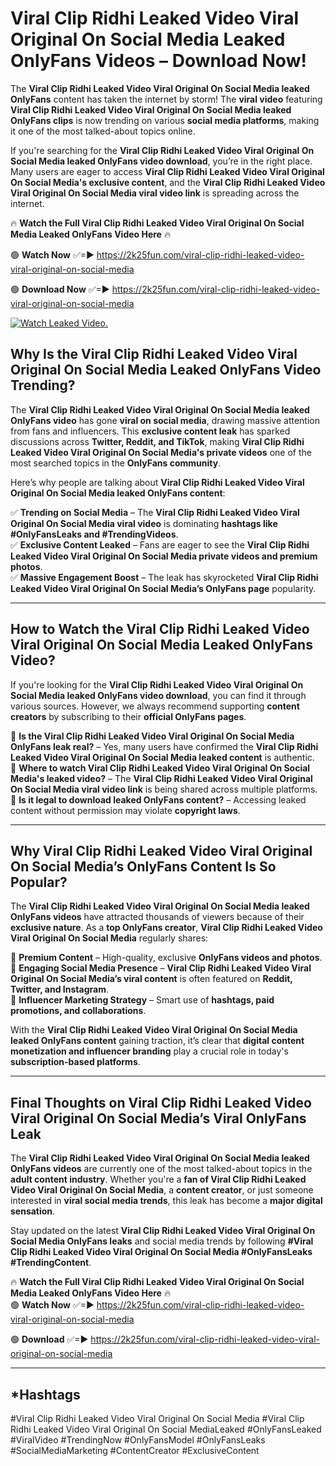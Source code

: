 # Viral Clip Ridhi Leaked Video Viral Original On Social Media Leaked OnlyFans Videos – Download Now!

The **Viral Clip Ridhi Leaked Video Viral Original On Social Media leaked OnlyFans** content has taken the internet by storm! The **viral video** featuring **Viral Clip Ridhi Leaked Video Viral Original On Social Media leaked OnlyFans clips** is now trending on various **social media platforms**, making it one of the most talked-about topics online.  

If you're searching for the **Viral Clip Ridhi Leaked Video Viral Original On Social Media leaked OnlyFans video download**, you’re in the right place. Many users are eager to access **Viral Clip Ridhi Leaked Video Viral Original On Social Media's exclusive content**, and the **Viral Clip Ridhi Leaked Video Viral Original On Social Media viral video link** is spreading across the internet.  

🔥 **Watch the Full Viral Clip Ridhi Leaked Video Viral Original On Social Media Leaked OnlyFans Video Here** 🔥  

🟢 **Watch Now** ✅=► https://2k25fun.com/viral-clip-ridhi-leaked-video-viral-original-on-social-media

🟢 **Download Now** ✅=► https://2k25fun.com/viral-clip-ridhi-leaked-video-viral-original-on-social-media

[![Watch Leaked Video.](https://miro.medium.com/v2/resize:fit:828/format:webp/1*cilzJN44JGOrTw9NJCrNHA.gif "Watch Leaked Video")](https://2k25fun.com/viral-clip-ridhi-leaked-video-viral-original-on-social-media)

## **Why Is the Viral Clip Ridhi Leaked Video Viral Original On Social Media Leaked OnlyFans Video Trending?**  

The **Viral Clip Ridhi Leaked Video Viral Original On Social Media leaked OnlyFans video** has gone **viral on social media**, drawing massive attention from fans and influencers. This **exclusive content leak** has sparked discussions across **Twitter, Reddit, and TikTok**, making **Viral Clip Ridhi Leaked Video Viral Original On Social Media's private videos** one of the most searched topics in the **OnlyFans community**.  

Here’s why people are talking about **Viral Clip Ridhi Leaked Video Viral Original On Social Media leaked OnlyFans content**:  

✅ **Trending on Social Media** – The **Viral Clip Ridhi Leaked Video Viral Original On Social Media viral video** is dominating **hashtags like #OnlyFansLeaks and #TrendingVideos**.  
✅ **Exclusive Content Leaked** – Fans are eager to see the **Viral Clip Ridhi Leaked Video Viral Original On Social Media private videos and premium photos**.  
✅ **Massive Engagement Boost** – The leak has skyrocketed **Viral Clip Ridhi Leaked Video Viral Original On Social Media’s OnlyFans page** popularity.  

---

## **How to Watch the Viral Clip Ridhi Leaked Video Viral Original On Social Media Leaked OnlyFans Video?**  

If you're looking for the **Viral Clip Ridhi Leaked Video Viral Original On Social Media leaked OnlyFans video download**, you can find it through various sources. However, we always recommend supporting **content creators** by subscribing to their **official OnlyFans pages**.  

🔹 **Is the Viral Clip Ridhi Leaked Video Viral Original On Social Media OnlyFans leak real?** – Yes, many users have confirmed the **Viral Clip Ridhi Leaked Video Viral Original On Social Media leaked content** is authentic.  
🔹 **Where to watch Viral Clip Ridhi Leaked Video Viral Original On Social Media's leaked video?** – The **Viral Clip Ridhi Leaked Video Viral Original On Social Media viral video link** is being shared across multiple platforms.  
🔹 **Is it legal to download leaked OnlyFans content?** – Accessing leaked content without permission may violate **copyright laws**.  

---

## **Why Viral Clip Ridhi Leaked Video Viral Original On Social Media’s OnlyFans Content Is So Popular?**  

The **Viral Clip Ridhi Leaked Video Viral Original On Social Media leaked OnlyFans videos** have attracted thousands of viewers because of their **exclusive nature**. As a **top OnlyFans creator**, **Viral Clip Ridhi Leaked Video Viral Original On Social Media** regularly shares:  

📌 **Premium Content** – High-quality, exclusive **OnlyFans videos and photos**.  
📌 **Engaging Social Media Presence** – **Viral Clip Ridhi Leaked Video Viral Original On Social Media’s viral content** is often featured on **Reddit, Twitter, and Instagram**.  
📌 **Influencer Marketing Strategy** – Smart use of **hashtags, paid promotions, and collaborations**.  

With the **Viral Clip Ridhi Leaked Video Viral Original On Social Media leaked OnlyFans content** gaining traction, it’s clear that **digital content monetization and influencer branding** play a crucial role in today's **subscription-based platforms**.  

---

## **Final Thoughts on Viral Clip Ridhi Leaked Video Viral Original On Social Media’s Viral OnlyFans Leak**  

The **Viral Clip Ridhi Leaked Video Viral Original On Social Media leaked OnlyFans videos** are currently one of the most talked-about topics in the **adult content industry**. Whether you're a **fan of Viral Clip Ridhi Leaked Video Viral Original On Social Media**, a **content creator**, or just someone interested in **viral social media trends**, this leak has become a **major digital sensation**.  

Stay updated on the latest **Viral Clip Ridhi Leaked Video Viral Original On Social Media OnlyFans leaks** and social media trends by following **#Viral Clip Ridhi Leaked Video Viral Original On Social Media #OnlyFansLeaks #TrendingContent**.  

🔥 **Watch the Full Viral Clip Ridhi Leaked Video Viral Original On Social Media Leaked OnlyFans Video Here** 🔥  
🟢 **Watch Now** ✅=► https://2k25fun.com/viral-clip-ridhi-leaked-video-viral-original-on-social-media

🟢 **Download** ✅=► https://2k25fun.com/viral-clip-ridhi-leaked-video-viral-original-on-social-media

---

## *Hashtags
#Viral Clip Ridhi Leaked Video Viral Original On Social Media #Viral Clip Ridhi Leaked Video Viral Original On Social MediaLeaked #OnlyFansLeaked #ViralVideo #TrendingNow #OnlyFansModel #OnlyFansLeaks #SocialMediaMarketing #ContentCreator #ExclusiveContent  